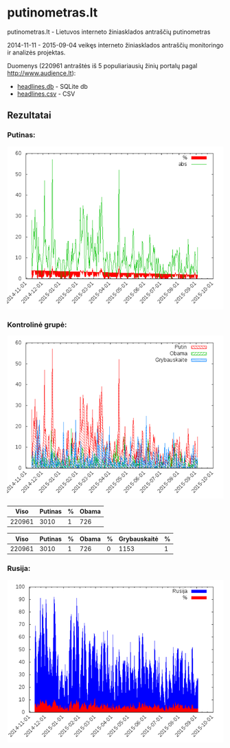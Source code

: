 putinometras.lt
===============

putinometras.lt - Lietuvos interneto žiniasklados antraščių putinometras

2014-11-11 - 2015-09-04 veikęs interneto žiniasklados antraščių monitoringo ir analizės projektas.

Duomenys (220961 antraštės iš 5 populiariausių žinių portalų pagal http://www.audience.lt):
* [headlines.db](headlines.db) - SQLite db
* [headlines.csv](headlines.csv) - CSV

## Rezultatai
 
### Putinas:
![Putinas](g.png "Putinas")

### Kontrolinė grupė:
![Kontrolinė grupė](g1.png "Kontrolinė grupė")

Viso | Putinas | % | Obama
------------- | ------------- | ------------- | -------------
220961  | 3010 | 1 | 726

Viso   | Putinas | % | Obama | % | Grybauskaitė | % 
------ | ------- | - | ----- | - | ------------ | - 
220961 | 3010    | 1 | 726   | 0 | 1153         | 1 

### Rusija:
![Rusija](g2.png "Rusija")
